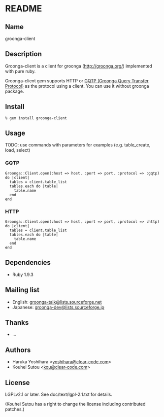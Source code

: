 # README

## Name

groonga-client

## Description

Groonga-client is a client for groonga (http://groonga.org/)
implemented with pure ruby.

Groonga-client gem supports HTTP or
[GQTP (Groonga Query Transfer Protocol)](http://groonga.org/docs/spec/gqtp.html)
as the protocol using a client. You can use it without groonga
package.

## Install

    % gem install groonga-client

## Usage

TODO: use commands with parameters for examples
(e.g. table_create, load, select)

### GQTP

    Groonga::Client.open(:host => host, :port => port, :protocol => :gqtp) do |client|
      tables = client.table_list
      tables.each do |table|
        table.name
      end
    end

### HTTP

    Groonga::Client.open(:host => host, :port => port, :protocol => :http) do |client|
      tables = client.table_list
      tables.each do |table|
        table.name
      end
    end

## Dependencies

* Ruby 1.9.3

## Mailing list

* English: [groonga-talk@lists.sourceforge.net](https://lists.sourceforge.net/lists/listinfo/groonga-talk)
* Japanese: [groonga-dev@lists.sourceforge.jp](http://lists.sourceforge.jp/mailman/listinfo/groonga-dev)

## Thanks

* ...

## Authors

* Haruka Yoshihara \<yoshihara@clear-code.com\>
* Kouhei Sutou \<kou@clear-code.com\>

## License

LGPLv2.1 or later. See doc/text/lgpl-2.1.txt for details.

(Kouhei Sutou has a right to change the license including contributed
patches.)
